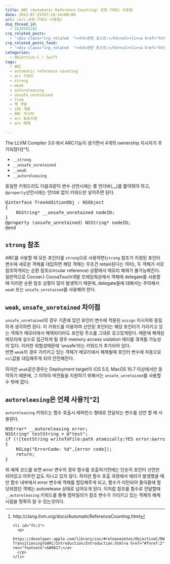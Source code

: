 ```yaml
---
title: ARC (Automatic Reference Counting) 관련 키워드 사용법
date: 2013-07-25T07:14:14+00:00
url: /arc-관련-키워드-사용법/
dsq_thread_id:
  - 1529391192
crp_related_posts:
  - '<div class="crp_related  "><h3>관련 포스트:</h3><ul><li><a href="https://www.letmecompile.com/kotlin-coroutine-vs-javascript-async-comparison/"     class="post-873"><span class="crp_title">JavaScript 개발자에게 Kotlin coroutine 10분만에 이해시키기</span></a></li><li><a href="https://www.letmecompile.com/redis-cluster-sentinel-overview/"     class="post-770"><span class="crp_title">레디스 클러스터, 센티넬 구성 및 동작 방식</span></a></li><li><a href="https://www.letmecompile.com/swift-struct-vs-class-%ec%b0%a8%ec%9d%b4%ec%a0%90-%eb%b9%84%ea%b5%90-%eb%b6%84%ec%84%9d/"     class="post-706"><span class="crp_title">Swift struct vs. class 차이점 비교 분석</span></a></li><li><a href="https://www.letmecompile.com/mysql-innodb-auto-increment-%ec%84%b1%eb%8a%a5-%ec%b5%9c%ec%a0%81%ed%99%94/"     class="post-750"><span class="crp_title">MySQL - InnoDB Auto Increment 성능 최적화</span></a></li><li><a href="https://www.letmecompile.com/mysql-innodb-lock-deadlock/"     class="post-763"><span class="crp_title">MySQL InnoDB lock & deadlock 이해하기</span></a></li></ul><div class="crp_clear"></div></div>'
crp_related_posts_feed:
  - '<div class="crp_related  "><h3>관련 포스트:</h3><ul><li><a href="https://www.letmecompile.com/kotlin-coroutine-vs-javascript-async-comparison/"     class="post-873"><span class="crp_title">JavaScript 개발자에게 Kotlin coroutine 10분만에 이해시키기</span></a></li><li><a href="https://www.letmecompile.com/redis-cluster-sentinel-overview/"     class="post-770"><span class="crp_title">레디스 클러스터, 센티넬 구성 및 동작 방식</span></a></li><li><a href="https://www.letmecompile.com/swift-struct-vs-class-%ec%b0%a8%ec%9d%b4%ec%a0%90-%eb%b9%84%ea%b5%90-%eb%b6%84%ec%84%9d/"     class="post-706"><span class="crp_title">Swift struct vs. class 차이점 비교 분석</span></a></li><li><a href="https://www.letmecompile.com/mysql-innodb-auto-increment-%ec%84%b1%eb%8a%a5-%ec%b5%9c%ec%a0%81%ed%99%94/"     class="post-750"><span class="crp_title">MySQL - InnoDB Auto Increment 성능 최적화</span></a></li><li><a href="https://www.letmecompile.com/mysql-innodb-lock-deadlock/"     class="post-763"><span class="crp_title">MySQL InnoDB lock & deadlock 이해하기</span></a></li></ul><div class="crp_clear"></div></div>'
categories:
  - Objective-C / Swift
tags:
  - ARC
  - automatic reference counting
  - arc 키워드
  - strong
  - weak
  - autoreleasing
  - unsafe_unretained
  - llvm
  - 맥 개발
  - iOS 개발
  - ARC 지시자
  - arc 튜토리얼
  - arc 예제

---
```

The LLVM Compiler 3.0 에서 ARC기능이 생기면서 4개의 ownership 지시자가 추가되었다[^1].

  * `__strong`
  * `__unsafe_unretained`
  * `__weak`
  * `__autoreleasing`

동일한 키워드라도 다음과같이 변수 선언시에는 롱 언더바(__)를 붙여줘야 하고, `@property`선언시에는 언더바 없이 키워드만 넣어주면 된다.

<pre>@interface TreeAdditionObj : NSObject
{
    NSString* __unsafe_unretained nodeID;
}
@property (unsafe_unretained) NSString* nodeID;
@end
</pre>

## `strong` 참조

ARC를 사용할 때 모든 포인터를 `strong`으로 사용하면(`strong` 참조가 지정된 포인터 변수에 새로운 객체를 대입하면 해당 객체는 무조건 retain된다는 의미), 두 객체가 서로 참조하게되는 순환 참조(circular reference) 상황에서 메모리 해제가 불가능해진다. 일반적으로 Cocoa나 CocoaTouch개발 프레임웍상에서 객체에 delegate를 사용할 때 이러한 순환 참조 상황이 많이 발생하기 때문에, delegate들에 대해서는 주의해서 `weak` 또는 `unsafe_unretained`를 사용해야 한다.

## `weak`, `unsafe_unretained` 차이점

`unsafe_unretained`의 경우 기존에 있던 포인터 변수에 적용된 `assign` 지시자와 동일하게 생각하면 된다. 이 키워드를 이용하여 선언된 포인터는 해당 포인터가 가리키고 있는 객체가 메모리에서 해제되더라도 포인팅 주소를 그대로 갖고있게된다. 때문에 해제된 메모리에 실수로 접근하게 될 경우 memory access violation 에러를 겪게될 가능성이 있다. 이러한 위험성때문에 &#8216;unsafe&#8217;라는 키워드가 추가되어 있다.  
반면 `weak`의 경우 가리키고 있는 객체가 메모리에서 해제될때 포인터 변수에 자동으로 `nil`값을 대입해주게 되어 안전해진다.

하지만 `weak`같은경우는 Deployment target이 iOS 5.0, MacOS 10.7 이상에서만 동작하기 때문에, 그 이하의 버전들을 지원하기 위해서는 `unsafe_unretained`를 사용할 수 밖에 없다.

## `autoreleasing`은 언제 사용?[^2]

`autoreleasing` 키워드는 함수 호출시 레퍼런스 형태로 전달되는 변수를 선언 할 때 사용된다.

<pre>NSError* __autoreleasing error;
NSString* testString = @"test";
if (![testString writeToFile:path atomically:YES error:&error)
{
    NSLog("ErrorCode: %d",[error code]);
    return;
}
</pre>

위 예제 코드를 보면 error 변수의 경우 함수를 호출하기전에는 단순히 포인터 선언만 되어있고 아무런 값도 지니고 있지 않다. 하지만 함수 호출 과정에서 에러가 발생했을 때만 함수 내부에서 error 변수에 객체를 할당해주게 되고, 함수가 리턴되어 돌아올때 할당되었던 객체는 autorelease 상태로 넘어오게 된다. 이처럼 참조를 함수로 전달할때 `__autoreleasing` 키워드를 통해 컴파일러가 참조 변수가 가리키고 있는 객체의 해제 시점을 명확히 알 수 있는것이다.

<div class="footnotes">
  <hr />
  
  <ol>
    <li id="fn:1">
      <p>
        http://clang.llvm.org/docs/AutomaticReferenceCounting.html<a href="#fnref:1" rev="footnote">&#8617;</a>
      </p>
    </li>
    
    <li id="fn:2">
      <p>
        https://developer.apple.com/library/ios/#releasenotes/ObjectiveC/RN-TransitioningToARC/Introduction/Introduction.html<a href="#fnref:2" rev="footnote">&#8617;</a>
      </p>
    </li>
  </ol>
</div>